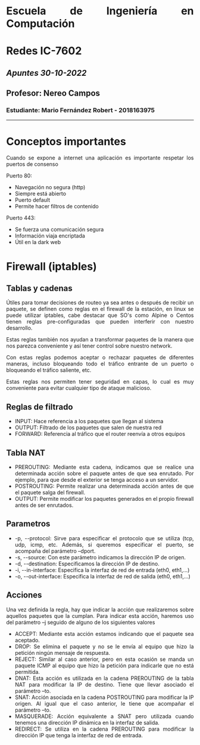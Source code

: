 <div align="justify"> 

# Escuela de Ingeniería en Computación
# Redes IC-7602
## _Apuntes 30-10-2022_
## Profesor: Nereo Campos
### Estudiante: Mario Fernández Robert - 2018163975
---------

# Conceptos importantes

Cuando se expone a internet una aplicación es importante respetar los puertos de consenso

Puerto 80: 
- Navegación no segura (http)
- Siempre está abierto
- Puerto default
- Permite hacer filtros de contenido

Puerto 443: 
- Se fuerza una comunicación segura
- Información viaja encriptada
- Útil en la dark web

# Firewall (iptables)

## Tablas y cadenas

Útiles para tomar decisiones de routeo ya sea antes o después de recibir un paquete, se definen como reglas en el firewall de la estación, en linux se puede utilizar iptables, cabe destacar que SO's como Alpine o Centos tienen reglas pre-configuradas que pueden interferir con nuestro desarrollo.

Estas reglas también nos ayudan a transformar paquetes de la manera que nos parezca conveniente y así tener control sobre nuestro network.

Con estas reglas podemos aceptar o rechazar paquetes de diferentes maneras, incluso bloqueando todo el tráfico entrante de un puerto o bloqueando el tráfico saliente, etc.

Estas reglas nos permiten tener seguridad en capas, lo cual es muy conveniente para evitar cualquier tipo de ataque malicioso.


## Reglas de filtrado

- INPUT: Hace referencia a los paquetes que llegan al sistema
- OUTPUT: Filtrado de los paquetes que salen de nuestra red
- FORWARD: Referencia al tráfico que el router reenvía a otros equipos

## Tabla NAT

- PREROUTING: Mediante esta cadena, indicamos que se realice una determinada acción sobre el paquete
antes de que sea enrutado. Por ejemplo, para que desde el exterior se tenga acceso a un servidor.
- POSTROUTING: Permite realizar una determinada acción antes de que el paquete salga del firewall.
- OUTPUT: Permite modificar los paquetes generados en el propio firewall antes de ser enrutados.

## Parametros
- -p, --protocol: Sirve para especificar el protocolo que se utiliza (tcp, udp, icmp, etc. Además, si queremos
especificar el puerto, se acompaña del parámetro –dport.
- -s, --source: Con este parámetro indicamos la dirección IP de origen.
- -d, --destination: Especificamos la dirección IP de destino.
- -i, --in-interface: Especifica la interfaz de red de entrada (eth0, eth1,…)
- -o, --out-interface: Especifica la interfaz de red de salida (eth0, eth1,…)

## Acciones
Una vez definida la regla, hay que indicar la acción que realizaremos sobre aquellos paquetes que la
cumplan. Para indicar esta acción, haremos uso del parámetro –j seguido de alguno de los siguientes
valores

- ACCEPT: Mediante esta acción estamos indicando que el paquete sea aceptado.
- DROP: Se elimina el paquete y no se le envía al equipo que hizo la petición ningún mensaje de respuesta.
- REJECT: Similar al caso anterior, pero en esta ocasión se manda un paquete ICMP al equipo que hizo la
petición para indicarle que no está permitida.
- DNAT: Esta acción es utilizada en la cadena PREROUTING de la tabla NAT para modificar la IP de destino.
Tiene que llevar asociado el parámetro –to.
- SNAT: Acción asociada en la cadena POSTROUTING para modificar la IP origen. Al igual que el caso anterior, le
tiene que acompañar el parámetro –to.
- MASQUERADE: Acción equivalente a SNAT pero utilizada cuando tenemos una dirección IP dinámica en la
interfaz de salida.
- REDIRECT: Se utiliza en la cadena PREROUTING para modificar la dirección IP que tenga la interfaz de red
de entrada.

</div>
